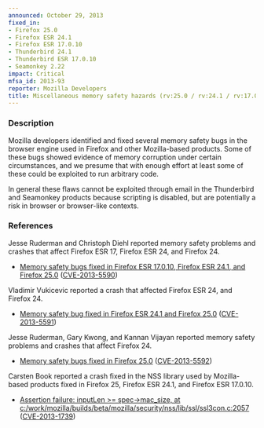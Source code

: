 ```yaml
---
announced: October 29, 2013
fixed_in:
- Firefox 25.0
- Firefox ESR 24.1
- Firefox ESR 17.0.10
- Thunderbird 24.1
- Thunderbird ESR 17.0.10
- Seamonkey 2.22
impact: Critical
mfsa_id: 2013-93
reporter: Mozilla Developers
title: Miscellaneous memory safety hazards (rv:25.0 / rv:24.1 / rv:17.0.10)
---
```


<h3>Description</h3>

<p>Mozilla developers identified and fixed several memory safety bugs in the
browser engine used in Firefox and other Mozilla-based products. Some of these
bugs showed evidence of memory corruption under certain circumstances, and we
presume that with enough effort at least some of these could be exploited to run
arbitrary code.</p>

<p class="note">In general these flaws cannot be exploited through email in the
Thunderbird and Seamonkey products because scripting is disabled, but are
potentially a risk in browser or browser-like contexts.</p>

<h3>References</h3>

<p>Jesse Ruderman and Christoph Diehl reported memory safety problems and
crashes that affect Firefox ESR 17, Firefox ESR 24, and Firefox 24.</p>

<ul>
  <li><a href="https://bugzilla.mozilla.org/buglist.cgi?bug_id=860123,893572">
          Memory safety bugs fixed in Firefox ESR 17.0.10, Firefox ESR 24.1, and
Firefox 25.0</a> (<a href="http://cve.mitre.org/cgi-bin/cvename.cgi?name=CVE-2013-5590" class="ex-ref">CVE-2013-5590</a>)</li>
</ul>

<p>Vladimir Vukicevic reported a crash that affected Firefox ESR 24, and Firefox
24.</p>

<ul>
  <li><a href="https://bugzilla.mozilla.org/show_bug.cgi?id=859892">
          Memory safety bug fixed in Firefox ESR 24.1 and Firefox 25.0</a> (<a href="http://cve.mitre.org/cgi-bin/cvename.cgi?name=CVE-2013-5591" class="ex-ref">CVE-2013-5591</a>)</li>
</ul>

<p>Jesse Ruderman, Gary Kwong, and Kannan Vijayan reported memory safety
problems and crashes that affect Firefox 24.</p>

<ul>
  <li><a href="https://bugzilla.mozilla.org/buglist.cgi?bug_id=880544,886102,887921,&#10;912534">
          Memory safety bugs fixed in Firefox 25.0</a> (<a href="http://cve.mitre.org/cgi-bin/cvename.cgi?name=CVE-2013-5592" class="ex-ref">CVE-2013-5592</a>)</li>
</ul>

<p>Carsten Book reported a crash fixed in the NSS library used by Mozilla-based
products fixed in Firefox 25, Firefox ESR 24.1, and Firefox ESR 17.0.10.</p>

<ul>
  <li><a href="https://bugzilla.mozilla.org/show_bug.cgi?id=894370">
          Assertion failure: inputLen &gt;= spec-&gt;mac_size, at
c:/work/mozilla/builds/beta/mozilla/security/nss/lib/ssl/ssl3con.c:2057</a> (<a href="http://cve.mitre.org/cgi-bin/cvename.cgi?name=CVE-2013-1739" class="ex-ref">CVE-2013-1739</a>)</li>
</ul>




